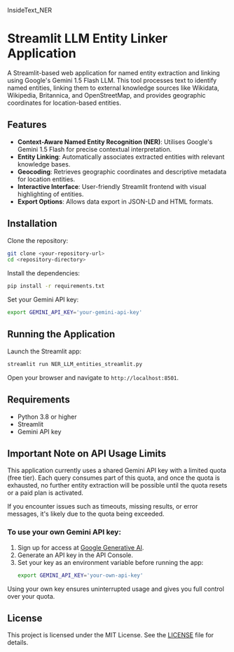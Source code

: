 InsideText_NER

# Streamlit LLM Entity Linker Application

A Streamlit-based web application for named entity extraction and linking using Google's Gemini 1.5 Flash LLM. This tool processes text to identify named entities, linking them to external knowledge sources like Wikidata, Wikipedia, Britannica, and OpenStreetMap, and provides geographic coordinates for location-based entities.

## Features

- **Context-Aware Named Entity Recognition (NER)**: Utilises Google's Gemini 1.5 Flash for precise contextual interpretation.
- **Entity Linking**: Automatically associates extracted entities with relevant knowledge bases.
- **Geocoding**: Retrieves geographic coordinates and descriptive metadata for location entities.
- **Interactive Interface**: User-friendly Streamlit frontend with visual highlighting of entities.
- **Export Options**: Allows data export in JSON-LD and HTML formats.

## Installation

Clone the repository:

```bash
git clone <your-repository-url>
cd <repository-directory>
```

Install the dependencies:

```bash
pip install -r requirements.txt
```

Set your Gemini API key:

```bash
export GEMINI_API_KEY='your-gemini-api-key'
```

## Running the Application

Launch the Streamlit app:

```bash
streamlit run NER_LLM_entities_streamlit.py
```

Open your browser and navigate to `http://localhost:8501`.

## Requirements

- Python 3.8 or higher
- Streamlit
- Gemini API key

## Important Note on API Usage Limits

This application currently uses a shared Gemini API key with a limited quota (free tier). Each query consumes part of this quota, and once the quota is exhausted, no further entity extraction will be possible until the quota resets or a paid plan is activated.

If you encounter issues such as timeouts, missing results, or error messages, it's likely due to the quota being exceeded.

### To use your own Gemini API key:

1. Sign up for access at [Google Generative AI](https://ai.google.dev/).
2. Generate an API key in the API Console.
3. Set your key as an environment variable before running the app:
   ```bash
   export GEMINI_API_KEY='your-own-api-key'
   ```

Using your own key ensures uninterrupted usage and gives you full control over your quota.

## License

This project is licensed under the MIT License. See the [LICENSE](LICENSE) file for details.

